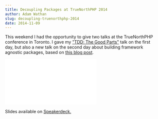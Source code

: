 ```yaml
---
title: Decoupling Packages at TrueNorthPHP 2014
author: Adam Wathan
slug: decoupling-truenorthphp-2014
date: 2014-11-09
---
```


This weekend I had the opportunity to give two talks at the TrueNorthPHP conference in Toronto. I gave my ["TDD: The Good Parts"](/2014/11/03/tdd-the-good-parts) talk on the first day, but also a new talk on the second day about building framework agnostic packages, based on [this blog post](/2014/01/05/decoupling-your-packages-from-your-framework).

<div class="talk-video">
    <iframe src="//player.vimeo.com/video/111338686" frameborder="0" webkitallowfullscreen mozallowfullscreen allowfullscreen></iframe>
</div>

Slides available on [Speakerdeck.](https://speakerdeck.com/adamwathan/decoupling-packages-from-your-framework)
